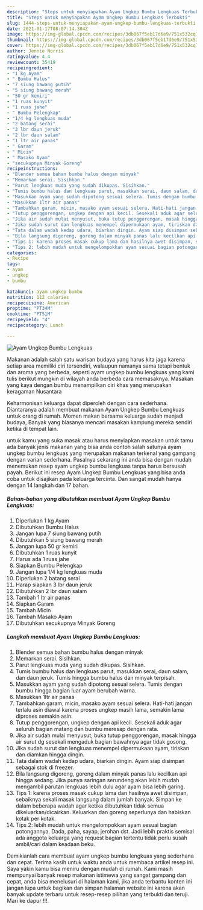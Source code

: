 ```yaml
---
description: "Steps untuk menyiapakan Ayam Ungkep Bumbu Lengkuas Terbukti"
title: "Steps untuk menyiapakan Ayam Ungkep Bumbu Lengkuas Terbukti"
slug: 1444-steps-untuk-menyiapakan-ayam-ungkep-bumbu-lengkuas-terbukti
date: 2021-01-17T08:07:14.304Z
image: https://img-global.cpcdn.com/recipes/3db067f5eb17d6e9/751x532cq70/ayam-ungkep-bumbu-lengkuas-foto-resep-utama.jpg
thumbnail: https://img-global.cpcdn.com/recipes/3db067f5eb17d6e9/751x532cq70/ayam-ungkep-bumbu-lengkuas-foto-resep-utama.jpg
cover: https://img-global.cpcdn.com/recipes/3db067f5eb17d6e9/751x532cq70/ayam-ungkep-bumbu-lengkuas-foto-resep-utama.jpg
author: Jennie Norris
ratingvalue: 4.4
reviewcount: 35419
recipeingredient:
- "1 kg Ayam"
- " Bumbu Halus"
- "7 siung bawang putih"
- "5 siung bawang merah"
- "50 gr kemiri"
- "1 ruas kunyit"
- "1 ruas jahe"
- " Bumbu Pelengkap"
- "1/4 kg lengkuas muda"
- "2 batang serai"
- "3 lbr daun jeruk"
- "2 lbr daun salam"
- "1 ltr air panas"
- " Garam"
- " Micin"
- " Masako Ayam"
- "secukupnya Minyak Goreng"
recipeinstructions:
- "Blender semua bahan bumbu halus dengan minyak"
- "Memarkan serai. Sisihkan."
- "Parut lengkuas muda yang sudah dikupas. Sisihkan."
- "Tumis bumbu halus dan lengkuas parut, masukkan serai, daun salam, dan daun jeruk. Tumis hingga bumbu halus dan minyak terpisah."
- "Masukkan ayam yang sudah dipotong sesuai selera. Tumis dengan bumbu hingga bagian luar ayam berubah warna."
- "Masukkan 1ltr air panas"
- "Tambahkan garam, micin, masako ayam sesuai selera. Hati-hati jangan terlalu asin diawal karena proses ungkep masih lama, semakin lama diproses semakin asin."
- "Tutup penggorengan, ungkep dengan api kecil. Sesekali aduk agar seluruh bagian matang dan bumbu meresap dengan rata."
- "Jika air sudah mulai menyusut, buka tutup penggorengan, masak hingga air surut dg sesekali mengaduk bagian bawahnya agar tidak gosong."
- "Jika sudah surut dan lengkuas menempel dipermukaan ayam, tiriskan dan diamkan hingga dingin."
- "Tata dalam wadah kedap udara, biarkan dingin. Ayam siap disimpan sebagai stok di freezer."
- "Bila langsung digoreng, goreng dalam minyak panas lalu kecilkan api hingga sedang. Jika punya saringan serundeng akan lebih mudah mengambil parutan lengkuas lebih dulu agar ayam bisa lebih garing."
- "Tips 1: karena proses masak cukup lama dan hasilnya awet disimpan, sebaiknya sekali masak langsung dalam jumlah banyak. Simpan ke dalam beberapa wadah agar ketika dibutuhkan tidak semua dikeluarkan/dicairkan. Keluarkan dan goreng seperlunya dan habiskan kotak per kotak."
- "Tips 2: lebih mudah untuk mengelompokkan ayam sesuai bagian potongannya. Dada, paha, sayap, jerohan dst. Jadi lebih praktis semisal ada anggota keluarga yang request bagian tertentu tidak perlu susah ambil/cari dalam keadaan beku."
categories:
- Recipe
tags:
- ayam
- ungkep
- bumbu

katakunci: ayam ungkep bumbu 
nutrition: 112 calories
recipecuisine: American
preptime: "PT34M"
cooktime: "PT51M"
recipeyield: "4"
recipecategory: Lunch

---
```



![Ayam Ungkep Bumbu Lengkuas](https://img-global.cpcdn.com/recipes/3db067f5eb17d6e9/751x532cq70/ayam-ungkep-bumbu-lengkuas-foto-resep-utama.jpg)

Makanan adalah salah satu warisan budaya yang harus kita jaga karena setiap area memiliki ciri tersendiri, walaupun namanya sama tetapi bentuk dan aroma yang berbeda, seperti ayam ungkep bumbu lengkuas yang kami tulis berikut mungkin di wilayah anda berbeda cara memasaknya. Masakan yang kaya dengan bumbu menampilkan ciri khas yang merupakan keragaman Nusantara



Keharmonisan keluarga dapat diperoleh dengan cara sederhana. Diantaranya adalah membuat makanan Ayam Ungkep Bumbu Lengkuas untuk orang di rumah. Momen makan bersama keluarga sudah menjadi budaya, Banyak yang biasanya mencari masakan kampung mereka sendiri ketika di tempat lain.

untuk kamu yang suka masak atau harus menyiapkan masakan untuk tamu ada banyak jenis makanan yang bisa anda contoh salah satunya ayam ungkep bumbu lengkuas yang merupakan makanan terkenal yang gampang dengan varian sederhana. Pasalnya sekarang ini anda bisa dengan mudah menemukan resep ayam ungkep bumbu lengkuas tanpa harus bersusah payah.
Berikut ini resep Ayam Ungkep Bumbu Lengkuas yang bisa anda coba untuk disajikan pada keluarga tercinta. Dan sangat mudah hanya dengan 14 langkah dan 17 bahan.


<!--inarticleads1-->

##### Bahan-bahan yang dibutuhkan membuat Ayam Ungkep Bumbu Lengkuas:

1. Diperlukan 1 kg Ayam
1. Dibutuhkan  Bumbu Halus
1. Jangan lupa 7 siung bawang putih
1. Dibutuhkan 5 siung bawang merah
1. Jangan lupa 50 gr kemiri
1. Dibutuhkan 1 ruas kunyit
1. Harus ada 1 ruas jahe
1. Siapkan  Bumbu Pelengkap
1. Jangan lupa 1/4 kg lengkuas muda
1. Diperlukan 2 batang serai
1. Harap siapkan 3 lbr daun jeruk
1. Dibutuhkan 2 lbr daun salam
1. Tambah 1 ltr air panas
1. Siapkan  Garam
1. Tambah  Micin
1. Tambah  Masako Ayam
1. Dibutuhkan secukupnya Minyak Goreng




<!--inarticleads2-->

##### Langkah membuat  Ayam Ungkep Bumbu Lengkuas:

1. Blender semua bahan bumbu halus dengan minyak
1. Memarkan serai. Sisihkan.
1. Parut lengkuas muda yang sudah dikupas. Sisihkan.
1. Tumis bumbu halus dan lengkuas parut, masukkan serai, daun salam, dan daun jeruk. Tumis hingga bumbu halus dan minyak terpisah.
1. Masukkan ayam yang sudah dipotong sesuai selera. Tumis dengan bumbu hingga bagian luar ayam berubah warna.
1. Masukkan 1ltr air panas
1. Tambahkan garam, micin, masako ayam sesuai selera. Hati-hati jangan terlalu asin diawal karena proses ungkep masih lama, semakin lama diproses semakin asin.
1. Tutup penggorengan, ungkep dengan api kecil. Sesekali aduk agar seluruh bagian matang dan bumbu meresap dengan rata.
1. Jika air sudah mulai menyusut, buka tutup penggorengan, masak hingga air surut dg sesekali mengaduk bagian bawahnya agar tidak gosong.
1. Jika sudah surut dan lengkuas menempel dipermukaan ayam, tiriskan dan diamkan hingga dingin.
1. Tata dalam wadah kedap udara, biarkan dingin. Ayam siap disimpan sebagai stok di freezer.
1. Bila langsung digoreng, goreng dalam minyak panas lalu kecilkan api hingga sedang. Jika punya saringan serundeng akan lebih mudah mengambil parutan lengkuas lebih dulu agar ayam bisa lebih garing.
1. Tips 1: karena proses masak cukup lama dan hasilnya awet disimpan, sebaiknya sekali masak langsung dalam jumlah banyak. Simpan ke dalam beberapa wadah agar ketika dibutuhkan tidak semua dikeluarkan/dicairkan. Keluarkan dan goreng seperlunya dan habiskan kotak per kotak.
1. Tips 2: lebih mudah untuk mengelompokkan ayam sesuai bagian potongannya. Dada, paha, sayap, jerohan dst. Jadi lebih praktis semisal ada anggota keluarga yang request bagian tertentu tidak perlu susah ambil/cari dalam keadaan beku.




Demikianlah cara membuat ayam ungkep bumbu lengkuas yang sederhana dan cepat. Terima kasih untuk waktu anda untuk membaca artikel resep ini. Saya yakin kamu bisa meniru dengan mudah di rumah. Kami masih mempunyai banyak resep makanan istimewa yang sangat gampang dan cepat, anda bisa menelusuri di halaman kami, jika anda terbantu konten ini jangan lupa untuk bagikan dan simpan halaman website ini karena akan banyak update terbaru untuk resep-resep pilihan yang terbukti dan teruji. Mari ke dapur !!!. 
